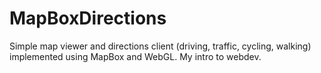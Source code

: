 # MapBoxDirections
Simple map viewer and directions client (driving, traffic, cycling, walking) implemented using MapBox and WebGL. My intro to webdev.

